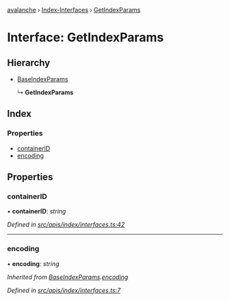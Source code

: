 [avalanche](../README.md) › [Index-Interfaces](../modules/index_interfaces.md) › [GetIndexParams](index_interfaces.getindexparams.md)

# Interface: GetIndexParams

## Hierarchy

* [BaseIndexParams](index_interfaces.baseindexparams.md)

  ↳ **GetIndexParams**

## Index

### Properties

* [containerID](index_interfaces.getindexparams.md#containerid)
* [encoding](index_interfaces.getindexparams.md#encoding)

## Properties

###  containerID

• **containerID**: *string*

*Defined in [src/apis/index/interfaces.ts:42](https://github.com/ava-labs/avalanchejs/blob/598fbcc/src/apis/index/interfaces.ts#L42)*

___

###  encoding

• **encoding**: *string*

*Inherited from [BaseIndexParams](index_interfaces.baseindexparams.md).[encoding](index_interfaces.baseindexparams.md#encoding)*

*Defined in [src/apis/index/interfaces.ts:7](https://github.com/ava-labs/avalanchejs/blob/598fbcc/src/apis/index/interfaces.ts#L7)*
